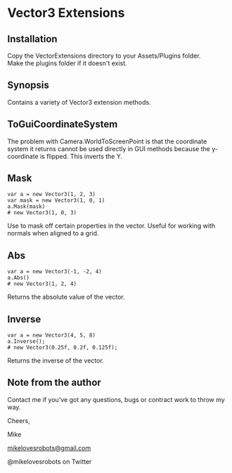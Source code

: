 Vector3 Extensions
===============================

Installation
------------

Copy the VectorExtensions directory to your Assets/Plugins folder.  
Make the plugins folder if it doesn't exist.

Synopsis
--------

Contains a variety of Vector3 extension methods.

ToGuiCoordinateSystem
---------------------
The problem with Camera.WorldToScreenPoint is that the coordinate system it returns
cannot be used directly in GUI methods because the y-coordinate is flipped. This 
inverts the Y.

Mask
---------------------

```
var a = new Vector3(1, 2, 3)
var mask = new Vector3(1, 0, 1)
a.Mask(mask)
# new Vector3(1, 0, 3)
```

Use to mask off certain properties in the vector.  Useful for working with 
normals when aligned to a grid.

Abs
---
```
var a = new Vector3(-1, -2, 4)
a.Abs()
# new Vector3(1, 2, 4)
```

Returns the absolute value of the vector.

Inverse
-------
```
var a = new Vector3(4, 5, 8)
a.Inverse();
# new Vector3(0.25f, 0.2f, 0.125f);
```

Returns the inverse of the vector.


Note from the author
--------------------

Contact me if you've got any questions, bugs or contract work to throw my way.

Cheers,

Mike

mikelovesrobots@gmail.com

@mikelovesrobots on Twitter
